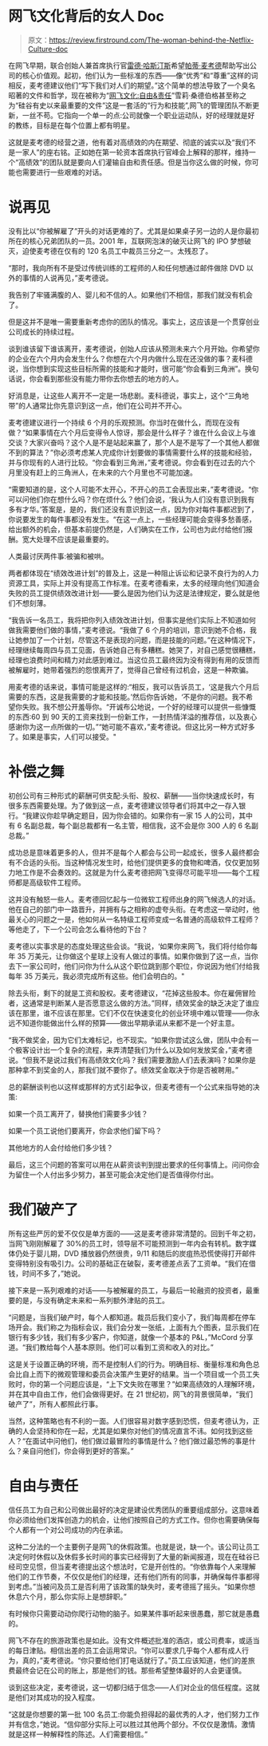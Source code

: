 # 网飞文化背后的女人 Doc 

> 原文：<https://review.firstround.com/The-woman-behind-the-Netflix-Culture-doc>

在网飞早期，联合创始人兼首席执行官[雷德·哈斯汀斯](http://en.wikipedia.org/wiki/Reed_Hastings "null")希望[帕蒂·麦考德](https://www.crunchbase.com/person/patty-mccord "null")帮助写出公司的核心价值观。起初，他们认为一些标准的东西——像“优秀”和“尊重”这样的词相反，麦考德建议他们“写下我们对人们的期望。”这个简单的想法导致了一个臭名昭著的文件和哲学，现在被称为“[网飞文化:自由&责任](http://www.slideshare.net/reed2001/culture-1798664 "null")”雪莉·桑德伯格甚至称之为“硅谷有史以来最重要的文件”这是一套活的“行为和技能”,网飞的管理团队不断更新，一丝不苟。它指向一个单一的点:公司就像一个职业运动队，好的经理就是好的教练，目标是在每个位置上都有明星。

这就是麦考德的经营之道，他有着对高绩效的内在期望、彻底的诚实以及“我们不是一家人”的座右铭。正如她在第一轮资本首席执行官峰会上解释的那样，维持一个“高绩效”的团队就是要向人们灌输自由和责任感。但是当你这么做的时候，你可能也需要进行一些艰难的对话。

# 说再见

没有比以“你被解雇了”开头的对话更难的了。尤其是如果桌子另一边的人是你最初所在的核心兄弟团队的一员。2001 年，互联网泡沫的破灭让网飞的 IPO 梦想破灭，迫使麦考德在仅有的 120 名员工中裁员三分之一。太残忍了。

“那时，我向所有不是受过传统训练的工程师的人和任何想通过邮件做除 DVD 以外的事情的人说再见，”麦考德说。

我告别了牢骚满腹的人、婴儿和不信的人。如果他们不相信，那我们就没有机会了。

但是这并不是唯一需要重新考虑你的团队的情况。事实上，这应该是一个贯穿创业公司成长的持续过程。

谈到谁该留下谁该离开，麦考德说，创始人应该从预测未来六个月开始。你希望你的企业在六个月内会发生什么？你想在六个月内做什么现在还没做的事？麦科德说，当你想到实现这些目标所需的技能和才能时，很可能“你会看到三角洲”。换句话说，你会看到那些没有能力带你去你想去的地方的人。

好消息是，让这些人离开不一定是一场悲剧。麦科德说，事实上，这个“三角地带”的人通常比你先意识到这一点，他们在公司并不开心。

麦考德建议进行一个持续 6 个月的乐观预测。你当时在做什么，而现在没有做？“如果事情在六个月后变得令人惊讶，那会是什么样子？谁在什么会议上与谁交谈？大家兴奋吗？这个人是不是站起来赢了，那个人是不是写了一个其他人都做不到的算法？”你必须考虑某人完成你计划要做的事情需要什么样的技能和经验，并与你现有的人进行比较。“你会看到三角洲，”麦考德说。你会看到在过去的六个月里没有赶上的三角洲人，在未来的六个月里也不可能加速。

“需要知道的是，这个人可能不太开心，不开心的员工会表现出来，”麦考德说。“你可以问他们你在想什么吗？你在烦什么？他们会说，‘我认为人们没有意识到我有多有才华。’答案是，是的，我们还没有意识到这一点，因为你对每件事都迟到了，你说要发生的每件事都没有发生。“在这一点上，一些经理可能会变得多愁善感，给出额外的机会，但基本前提仍然是，人们确实在工作，公司也为此付给他们报酬。宽大处理不应该是最重要的。

人类最讨厌两件事:被骗和被哄。

两者都体现在“绩效改进计划”的普及上，这是一种阻止诉讼和记录不良行为的人力资源工具，实际上并没有提高工作标准。在麦考德看来，太多的经理向他们知道会失败的员工提供绩效改进计划——要么是因为他们认为这是法律规定，要么就是他们不想刻薄。

“我告诉一名员工，我将把你列入绩效改进计划，但事实是他们实际上不知道如何做我需要他们做的事情，”麦考德说。“我做了 6 个月的培训，意识到她不合格，我让她参加了一个计划，尽管这不是表现的问题，而是技能的问题。”在这种情况下，经理继续每周四与员工见面，告诉她自己有多糟糕。她哭了，对自己感觉很糟糕，经理也浪费时间和精力对此感到难过。当这位员工最终因为没有得到有用的反馈而被解雇时，她带着强烈的怨恨离开了，觉得自己曾经有过机会，这是一种欺骗。

用麦考德的话来说，事情可能是这样的:“相反，我可以告诉员工，‘这是我六个月后需要的东西，这是我需要的才能和技能。’然后你告诉她，‘不是你的问题。我不希望你失败。我不想公开羞辱你。“开诚布公地说，一个好的经理可以提供一些慷慨的东西:60 到 90 天的工资来找到一份新工作，一封热情洋溢的推荐信，以及衷心感谢你为这一点所做的一切。”“她可能不喜欢，”麦考德说。但这比另一种方式好多了。如果是事实，人们可以接受。"

# 补偿之舞

初创公司有三种形式的薪酬可供支配:头衔、股权、薪酬——当你快速成长时，有很多东西需要处理。为了做到这一点，麦考德建议领导者们将其中之一存入银行。“我建议你趁早确定题目，因为你会错的。如果你有一家 15 人的公司，其中有 6 名副总裁，每个副总裁都有一名主管，相信我，这不会是你 300 人的 6 名副总裁。”

成功总是意味着更多的人，但并不是每个人都会与公司一起成长，很多人最终都会有不合适的头衔。当这种情况发生时，给他们提供更多的食物和啤酒，仅仅更加努力地工作是不会奏效的。这就是为什么麦考德把网飞变得尽可能平坦——每个工程师都是高级软件工程师。

这并没有触怒一些人。麦考德回忆起与一位微软工程师出身的网飞候选人的对话。他在自己的部门中一路晋升，并拥有与之相称的虚夸头衔。在考虑这一举动时，他最关心的问题之一是，他如何从一名特级工程师变成一名普通的高级软件工程师？等他走了，下一个公司会怎么看待他的下台？

麦考德以实事求是的态度处理这些会谈。“我说，‘如果你来网飞，我们将付给你每年 35 万美元，让你做这个星球上没有人做过的事情。如果你做到了这一点，当你去下一家公司时，他们问你为什么从这个职位跳到那个职位，你说因为他们付给我每年 35 万美元，我必须完成所有这些。他们会明白的。"

除去头衔，剩下的就是工资和股权。麦考德建议，“花掉这些股本。你在雇佣冒险者，这通常是判断某人是否愿意这么做的方法。”同样，绩效奖金的缺乏决定了谁应该在那里，谁不应该在那里。它们不仅在快速变化的创业环境中难以管理——你永远不知道你能做出什么样的预算——做出早期承诺从来都不是一个好主意。

“我不做奖金，因为它们太难标记，也不现实。“如果你尝试这么做，团队中会有一个极客设计出一个复杂的流程，来弄清楚我们为什么以及如何发放奖金，”麦考德说。“但我不是说过我们有高绩效文化吗？我们需要激励人们去表演吗？如果你是那种拿不到奖金的人，那我们就不要你了。绩效奖金取决于你是否被聘用。”

总的薪酬谈判也以这样或那样的方式引起争议，但麦考德有一个公式来指导她的决策:

如果一个员工离开了，替换他们需要多少钱？

如果一个员工说他们要离开，你会求他们留下吗？

其他地方的人会付给他们多少钱？

最后，这三个问题的答案可以用在从薪资谈判到提出要求的任何事情上。问问你会为留住一个人付出多少努力，甚至可能会决定他们是否值得你付出。

# 我们破产了

所有这些严厉的爱不仅仅是单方面的——这是麦考德非常清楚的。回到千年之初，当网飞刚刚解雇了 30%的员工时，领导层不可能预测到一年内会有转机。数字媒体仍处于婴儿期，DVD 播放器仍然很贵，9/11 和随后的炭疽热恐慌使得打开邮件变得特别没有吸引力。公司的基础正在破裂，麦考德差点丢了工资单。“我们在借钱，时间不多了，”她说。

接下来是一系列艰难的对话——与被解雇的员工，与最后一轮融资的投资者，最重要的是，与没有确定未来和一系列额外津贴的员工。

“问题是，当我们破产时，每个人都知道。裁员后我们变小了，我们每周都在停车场开会。我们称之为指标会议，我们会分发一张纸，上面有九个图表，显示我们在银行有多少钱，我们有多少客户，你知道，就像一个基本的 P&L，”McCord 分享道。“我们教给每个人基本原则。他们可以看到工资和收入的对比。”

这是关于设置正确的环境，而不是控制人们的行为。明确目标、衡量标准和角色总会比自上而下的微观管理和委员会决策产生更好的结果。当一个项目或一个员工失败时，你的第一个问题应该是，“上下文失败在哪里？”如果高绩效的人理解环境，并在其中自由工作，他们会做得更好。在 21 世纪初，网飞的背景很简单，“我们破产了”，所有人都照此行事。

当然，这种策略也有不利的一面。人们很容易对数字感到恐慌，但麦考德认为，正确的人会坚持和你在一起，尤其是如果你对他们的情况直言不讳。如何找到这些人？“在面试中问他们，他们做过最冒险的事情是什么？他们做过最恐怖的事是什么？亲自问他们，你会得到更好的答案。”

# 自由与责任

信任员工为自己和公司做出最好的决定是建设优秀团队的重要组成部分。这意味着你必须给他们发挥创造力的机会，让他们按照自己的方式工作。但你也需要确保每个人都有一个对公司成功的内在承诺。

这种二分法的一个主要例子是网飞的休假政策。也就是说，缺一个。该公司让员工决定何时休假以及休假多长时间的事实已经得到了大量的新闻报道，现在在硅谷已经司空见惯，但当麦考德提出这个想法时，它是开创性的。“你依靠每个人来理解他们的工作节奏，不仅仅是他们的经理，还有他们所有的同事，并确保每件事都得到考虑。”当被问及员工是否利用了该政策的缺失时，麦考德摇了摇头。“如果你想休息六个月，那么你实际上是想辞职。”

有时候你只需要动动你爬行动物的脑子。如果某件事听起来很愚蠢，那它就是愚蠢的。

网飞不存在的旅游政策也是如此。没有文件概述批准的酒店，或公司费率，或适当的每日津贴。相信出差的员工会运用常识。“你可以要求几乎每个人都有成人行为，真的，”麦考德说。“你只要给他们打电话就行了。”员工应该知道，他们的差旅费最终会记在公司的账上，那是他们的钱。那些希望整体最好的人会更谨慎。

谈到这些决定，麦考德说，这一切都归结于信念——人们对企业的信任程度。这就是他们对其成功的投入程度。

“这就是你想要的第一批 100 名员工:你能负担得起的最优秀的人才，他们努力工作并有信念，”她说。“信仰部分实际上可以胜过其他两个部分。不仅仅是激情。激情就是这样一种解释性的陈述。人们需要相信。”